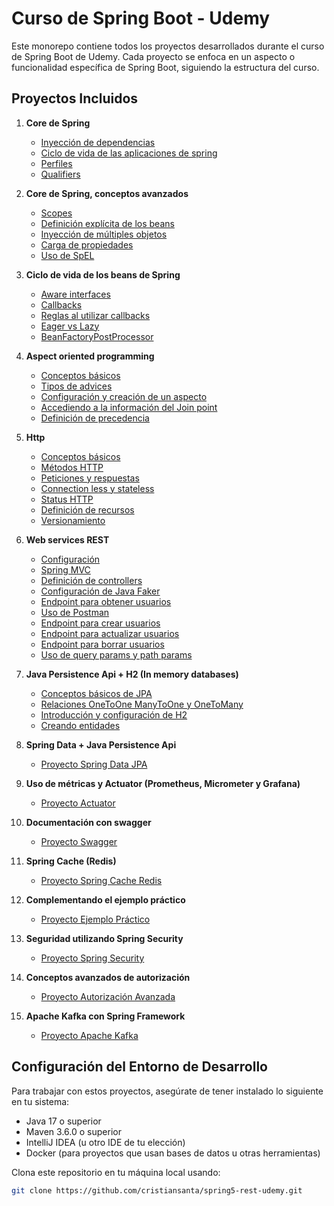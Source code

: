 # Curso de Spring Boot - Udemy

Este monorepo contiene todos los proyectos desarrollados durante el curso de Spring Boot de Udemy. Cada proyecto se enfoca en un aspecto o funcionalidad específica de Spring Boot, siguiendo la estructura del curso.

## Proyectos Incluidos

1. **Core de Spring**
    - [Inyección de dependencias](./proyecto-inyeccion-dependencias/)
    - [Ciclo de vida de las aplicaciones de spring](./proyecto-ciclo-vida/)
    - [Perfiles](./proyecto-perfiles/)
    - [Qualifiers](./proyecto-qualifiers/)

2. **Core de Spring, conceptos avanzados**
    - [Scopes](./proyecto-scopes/)
    - [Definición explícita de los beans](./proyecto-definicion-beans/)
    - [Inyección de múltiples objetos](./proyecto-inyeccion-multiple/)
    - [Carga de propiedades](./proyecto-carga-propiedades/)
    - [Uso de SpEL](./proyecto-spel/)

3. **Ciclo de vida de los beans de Spring**
    - [Aware interfaces](./proyecto-aware-interfaces/)
    - [Callbacks](./proyecto-callbacks/)
    - [Reglas al utilizar callbacks](./proyecto-reglas-callbacks/)
    - [Eager vs Lazy](./proyecto-eager-lazy/)
    - [BeanFactoryPostProcessor](./proyecto-beanfactorypostprocessor/)

4. **Aspect oriented programming**
    - [Conceptos básicos](./proyecto-aop-conceptos-basicos/)
    - [Tipos de advices](./proyecto-aop-tipos-advices/)
    - [Configuración y creación de un aspecto](./proyecto-aop-configuracion/)
    - [Accediendo a la información del Join point](./proyecto-aop-joinpoint/)
    - [Definición de precedencia](./proyecto-aop-precedencia/)

5. **Http**
    - [Conceptos básicos](./proyecto-http-conceptos-basicos/)
    - [Métodos HTTP](./proyecto-http-metodos/)
    - [Peticiones y respuestas](./proyecto-http-peticiones-respuestas/)
    - [Connection less y stateless](./proyecto-http-connectionless-stateless/)
    - [Status HTTP](./proyecto-http-status/)
    - [Definición de recursos](./proyecto-http-recursos/)
    - [Versionamiento](./proyecto-http-versionamiento/)

6. **Web services REST**
    - [Configuración](./proyecto-rest-configuracion/)
    - [Spring MVC](./proyecto-rest-spring-mvc/)
    - [Definición de controllers](./proyecto-rest-controllers/)
    - [Configuración de Java Faker](./proyecto-rest-java-faker/)
    - [Endpoint para obtener usuarios](./proyecto-rest-get-usuarios/)
    - [Uso de Postman](./proyecto-rest-postman/)
    - [Endpoint para crear usuarios](./proyecto-rest-crear-usuarios/)
    - [Endpoint para actualizar usuarios](./proyecto-rest-actualizar-usuarios/)
    - [Endpoint para borrar usuarios](./proyecto-rest-borrar-usuarios/)
    - [Uso de query params y path params](./proyecto-rest-params/)

7. **Java Persistence Api + H2 (In memory databases)**
    - [Conceptos básicos de JPA](./proyecto-jpa-conceptos-basicos/)
    - [Relaciones OneToOne ManyToOne y OneToMany](./proyecto-jpa-relaciones/)
    - [Introducción y configuración de H2](./proyecto-h2/)
    - [Creando entidades](./proyecto-jpa-entidades/)

8. **Spring Data + Java Persistence Api**
    - [Proyecto Spring Data JPA](./proyecto-spring-data-jpa/)

9. **Uso de métricas y Actuator (Prometheus, Micrometer y Grafana)**
    - [Proyecto Actuator](./proyecto-actuator/)

10. **Documentación con swagger**
    - [Proyecto Swagger](./proyecto-swagger/)

11. **Spring Cache (Redis)**
    - [Proyecto Spring Cache Redis](./proyecto-spring-cache-redis/)

12. **Complementando el ejemplo práctico**
    - [Proyecto Ejemplo Práctico](./proyecto-ejemplo-practico/)

13. **Seguridad utilizando Spring Security**
    - [Proyecto Spring Security](./proyecto-spring-security/)

14. **Conceptos avanzados de autorización**
    - [Proyecto Autorización Avanzada](./proyecto-autorizacion-avanzada/)

15. **Apache Kafka con Spring Framework**
    - [Proyecto Apache Kafka](./proyecto-apache-kafka/)

## Configuración del Entorno de Desarrollo

Para trabajar con estos proyectos, asegúrate de tener instalado lo siguiente en tu sistema:

- Java 17 o superior
- Maven 3.6.0 o superior
- IntelliJ IDEA (u otro IDE de tu elección)
- Docker (para proyectos que usan bases de datos u otras herramientas)

Clona este repositorio en tu máquina local usando:

```bash
git clone https://github.com/cristiansanta/spring5-rest-udemy.git